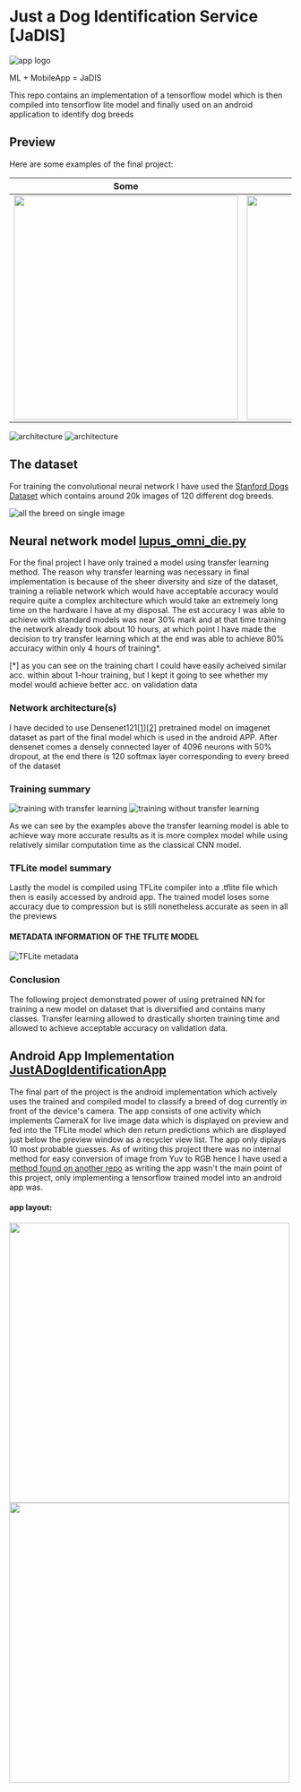 # Just a Dog Identification Service [JaDIS]
![app logo](https://github.com/Potentiak/JustADogIdentificationService/blob/main/figures/logo_with_title.png)

ML + MobileApp = JaDIS



This repo contains an implementation of a tensorflow model which is then compiled into tensorflow lite model and finally used on an android application to identify dog breeds

## Preview
Here are some examples of the final project:

| Some                                                                                                                             | static                                                                                                                           | screenshots                                                                                                                      |
|----------------------------------------------------------------------------------------------------------------------------------|----------------------------------------------------------------------------------------------------------------------------------|----------------------------------------------------------------------------------------------------------------------------------|
| <img src="https://github.com/Potentiak/JustADogIdentificationService/blob/main/figures/app_example_static_1.jpg" height = 400 /> | <img src="https://github.com/Potentiak/JustADogIdentificationService/blob/main/figures/app_example_static_2.jpg" height = 400 /> | <img src="https://github.com/Potentiak/JustADogIdentificationService/blob/main/figures/app_example_static_3.jpg" height = 400 /> |

![architecture](https://github.com/Potentiak/JustADogIdentificationService/blob/main/figures/TODO.png)
![architecture](https://github.com/Potentiak/JustADogIdentificationService/blob/main/figures/TODO.png)

## The dataset
For training the convolutional neural network I have used the [Stanford Dogs Dataset](http://vision.stanford.edu/aditya86/ImageNetDogs/) which contains around 20k images of 120 different dog breeds.

![all the breed on single image](https://github.com/Potentiak/JustADogIdentificationService/blob/main/figures/all_the_breeds.png)

## Neural network model                 [lupus_omni_die.py](https://github.com/Potentiak/JustADogIdentificationService/tree/main/lupus_omni_die.py)

For the final project I have only trained a model using transfer learning method. The reason why transfer learning was necessary in final implementation is because of the sheer diversity and size of the dataset, training a reliable network which would have acceptable accuracy would require quite a complex architecture which would take an extremely long time on the hardware I have at my disposal. The est accuracy I was able to achieve with standard models was near 30% mark and at that time training the network already took about 10 hours, at which point I have made the decision to try transfer learning which at the end was able to achieve 80% accuracy within only 4 hours of training*.

[*] as you can see on the training chart I could have easily acheived similar acc. within about 1-hour training, but I kept it going to see whether my model would achieve better acc. on validation data

### Network architecture(s)

I have decided to use Densenet121[[1]](https://keras.io/api/applications/densenet/)[[2]](https://arxiv.org/abs/1608.06993) pretrained model on imagenet dataset as part of the final model which is used in the android APP. After densenet comes a densely connected layer of 4096 neurons with 50% dropout, at the end there is 120 softmax layer corresponding to every breed of the dataset

### Training summary
![training with transfer learning](https://github.com/Potentiak/JustADogIdentificationService/blob/main/figures/w_transfer_learning.png)
![training without transfer learning](https://github.com/Potentiak/JustADogIdentificationService/blob/main/figures/TODO.png)

As we can see by the examples above the transfer learning model is able to achieve way more accurate results as it is more complex model while using relatively similar computation time as the classical CNN model.

### TFLite model summary

Lastly the model is compiled using TFLite compiler into a .tflite file which then is easily accessed by android app. The trained model loses some accuracy due to compression but is still nonetheless accurate as seen in all the previews

#### METADATA INFORMATION OF THE TFLITE MODEL
![TFLite metadata](https://github.com/Potentiak/JustADogIdentificationService/blob/main/figures/metadata_information.JPG)

### Conclusion

The following project demonstrated power of using pretrained NN for training a new model on dataset that is diversified and contains many classes. Transfer learning allowed to drastically shorten training time and allowed to achieve acceptable accuracy on validation data. 

## Android App Implementation           [JustADogIdentificationApp](https://github.com/Potentiak/JustADogIdentificationService/tree/main/JustADogIdentificationApp)
The final part of the project is the android implementation which actively uses the trained and compiled model to classify a breed of dog currently in front of the device's camera.
The app consists of one activity which implements CameraX for live image data which is displayed on preview and fed into the TFLite model which den return predictions which are displayed just below the preview window as a recycler view list.
The app only diplays 10 most probable guesses. As of writing this project there was no internal method for easy conversion of image from Yuv to RGB hence I have used a [method found on another repo](https://github.com/hoitab/TFLClassify/blob/main/finish/src/main/java/org/tensorflow/lite/examples/classification/util/YuvToRgbConverter.kt)
as writing the app wasn't the main point of this project, only implementing a tensorflow trained model into an android app was.

#### app layout:
<p float="middle">
  <img src="https://github.com/Potentiak/JustADogIdentificationService/blob/main/figures/app_layout_live.jpg" height="500" />
  <img src="https://github.com/Potentiak/JustADogIdentificationService/blob/main/figures/app_layout_design.jpg" height="500"/> 
</p>

